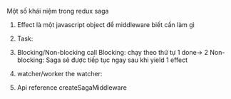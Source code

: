 Một số khái niệm trong redux saga
1. Effect là một javascript object để middleware biết cần làm gì
2. Task: 
3. Blocking/Non-blocking call
  Blocking: chạy theo thứ tự 1 done-> 2
  Non-blocking: Saga sẽ được tiếp tục ngay sau khi yield 1 effect

  
4. watcher/worker
the watcher: 
5. Api reference
createSagaMiddleware